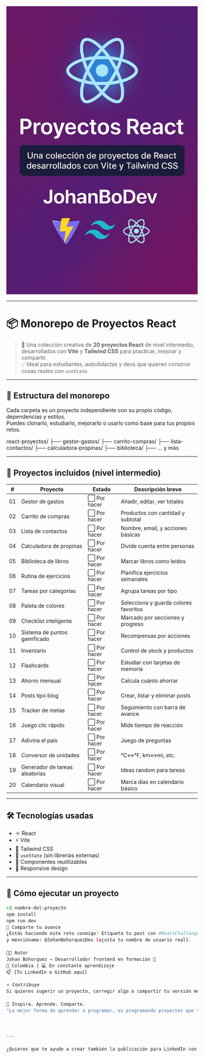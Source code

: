<div align="center">
  <img src="./img.png" alt="Proyectos React" style="max-width: 100%;" />
</div>

---

# 📦 Monorepo de Proyectos React

> 🎯 Una colección creativa de **20 proyectos React** de nivel intermedio, desarrollados con **Vite** y **Tailwind CSS** para practicar, mejorar y compartir.  
> 💡 Ideal para estudiantes, autodidactas y devs que quieren construir cosas reales con `useState`.

---

## 🧩 Estructura del monorepo

Cada carpeta es un proyecto independiente con su propio código, dependencias y estilos.  
Puedes clonarlo, estudiarlo, mejorarlo o usarlo como base para tus propios retos.

react-proyectos/ ├── gestor-gastos/ ├── carrito-compras/ ├── lista-contactos/ ├── calculadora-propinas/ ├── biblioteca/ ├── ... y más



---

## 🚀 Proyectos incluidos (nivel intermedio)

| #  | Proyecto                          | Estado      | Descripción breve                            |
|----|-----------------------------------|-------------|----------------------------------------------|
| 01 | Gestor de gastos                  | ⬜ Por hacer | Añadir, editar, ver totales                  |
| 02 | Carrito de compras                | ⬜ Por hacer | Productos con cantidad y subtotal            |
| 03 | Lista de contactos                | ⬜ Por hacer | Nombre, email, y acciones básicas            |
| 04 | Calculadora de propinas           | ⬜ Por hacer | Divide cuenta entre personas                 |
| 05 | Biblioteca de libros              | ⬜ Por hacer | Marcar libros como leídos                    |
| 06 | Rutina de ejercicios              | ⬜ Por hacer | Planifica ejercicios semanales               |
| 07 | Tareas por categorías             | ⬜ Por hacer | Agrupa tareas por tipo                       |
| 08 | Paleta de colores                 | ⬜ Por hacer | Selecciona y guarda colores favoritos        |
| 09 | Checklist inteligente             | ⬜ Por hacer | Marcado por secciones y progreso             |
| 10 | Sistema de puntos gamificado      | ⬜ Por hacer | Recompensas por acciones                     |
| 11 | Inventario                        | ⬜ Por hacer | Control de stock y productos                 |
| 12 | Flashcards                        | ⬜ Por hacer | Estudiar con tarjetas de memoria             |
| 13 | Ahorro mensual                    | ⬜ Por hacer | Calcula cuánto ahorrar                       |
| 14 | Posts tipo blog                   | ⬜ Por hacer | Crear, listar y eliminar posts               |
| 15 | Tracker de metas                  | ⬜ Por hacer | Seguimiento con barra de avance              |
| 16 | Juego clic rápido                 | ⬜ Por hacer | Mide tiempo de reacción                      |
| 17 | Adivina el país                   | ⬜ Por hacer | Juego de preguntas                           |
| 18 | Conversor de unidades             | ⬜ Por hacer | °C↔°F, km↔mi, etc.                           |
| 19 | Generador de tareas aleatorias    | ⬜ Por hacer | Ideas random para tareas                     |
| 20 | Calendario visual                 | ⬜ Por hacer | Marca días en calendario básico              |

---

## 🛠 Tecnologías usadas

- ⚛️ React
- ⚡ Vite
- 🎨 Tailwind CSS
- 💾 `useState` (sin librerías externas)
- 🧩 Componentes reutilizables
- 📱 Responsive design

---

## 📌 Cómo ejecutar un proyecto

```bash
cd nombre-del-proyecto
npm install
npm run dev
💬 Comparte tu avance
¿Estás haciendo este reto conmigo? Etiqueta tu post con #ReactChallenge
y mencióname: @JohanBohorquezDev (ajusta tu nombre de usuario real).

🧑‍💻 Autor
Johan Bohorquez – Desarrollador frontend en formación 🚀
📍 Colombia | 💻 En constante aprendizaje
📫 [Tu LinkedIn o GitHub aquí]

⭐ Contribuye
Si quieres sugerir un proyecto, corregir algo o compartir tu versión mejorada, ¡abre un issue o un PR!

🧠 Inspira. Aprende. Comparte.
"La mejor forma de aprender a programar, es programando proyectos que te reten cada día."



---

¿Quieres que te ayude a crear también la publicación para LinkedIn con el banner y el objetivo del reto?